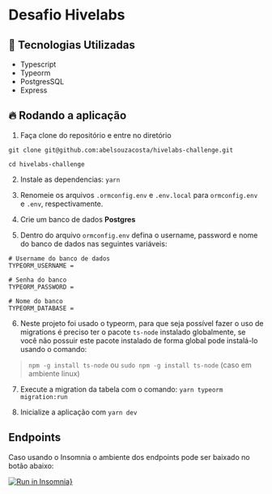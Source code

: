 # Desafio Hivelabs

## 🤖 Tecnologias Utilizadas

- Typescript
- Typeorm
- PostgresSQL
- Express

## 🔥 Rodando a aplicação

1. Faça clone do repositório e entre no diretório

```
git clone git@github.com:abelsouzacosta/hivelabs-challenge.git

cd hivelabs-challenge
```

2. Instale as dependencias: `yarn`

3. Renomeie os arquivos `.ormconfig.env` e `.env.local` para `ormconfig.env` e `.env`, respectivamente.

4. Crie um banco de dados **Postgres**

5. Dentro do arquivo `ormconfig.env` defina o username, password e nome do banco de dados nas seguintes variáveis:

```
# Username do banco de dados
TYPEORM_USERNAME =

# Senha do banco
TYPEORM_PASSWORD =

# Nome do banco
TYPEORM_DATABASE =
```

6. Neste projeto foi usado o typeorm, para que seja possível fazer o uso de migrations é preciso ter o pacote `ts-node` instalado globalmente, se você não possuir este pacote instalado de forma global pode instalá-lo usando o comando:

> `npm -g install ts-node` ou `sudo npm -g install ts-node` (caso em ambiente linux)

7. Execute a migration da tabela com o comando: `yarn typeorm migration:run`

8. Inicialize a aplicação com `yarn dev`

## Endpoints

Caso usando o Insomnia o ambiente dos endpoints pode ser baixado no botão abaixo:

[![Run in Insomnia}](https://insomnia.rest/images/run.svg)](https://insomnia.rest/run/?label=hivelabs-challenge&uri=https%3A%2F%2Fraw.githubusercontent.com%2Fabelsouzacosta%2Fhivelabs-challenge-endpoints%2Fmaster%2Fendpoints%3Ftoken%3DAHJQ6XH2CZIDZVEBDGDIZYTBBWBKY)

